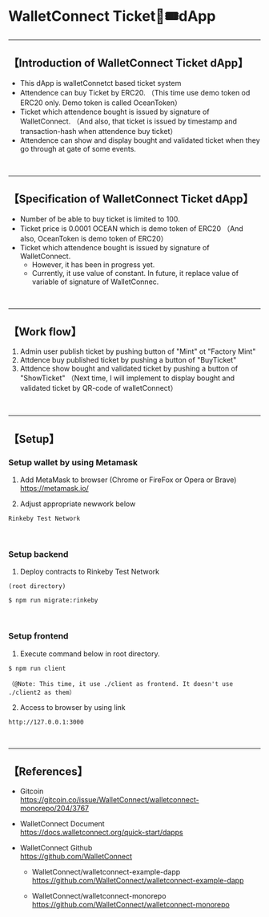 # WalletConnect Ticket🎫🎟dApp

***
## 【Introduction of WalletConnect Ticket dApp】
- This dApp is walletConnetct based ticket system
- Attendence can buy Ticket by ERC20.
（This time use demo token od ERC20 only. Demo token is called OceanToken）
- Ticket which attendence bought is issued by signature of WalletConnect. 
（And also, that ticket is issued by timestamp and transaction-hash when attendence buy ticket）
- Attendence can show and display bought and validated ticket when they go through at gate of some events.


&nbsp;

***
## 【Specification of WalletConnect Ticket dApp】
- Number of be able to buy ticket is limited to 100.
- Ticket price is 0.0001 OCEAN which is demo token of ERC20
（And also, OceanToken is demo token of ERC20）
- Ticket which attendence bought is issued by signature of WalletConnect. 
  - However, it has been in progress yet. 
  - Currently, it use value of constant. In future, it replace value of variable of signature of WalletConnec.


&nbsp;

***

## 【Work flow】
1. Admin user publish ticket by pushing button of "Mint" ot "Factory Mint"
2. Attdence buy published ticket by pushing a button of "BuyTicket"
3. Attdence show bought and validated ticket by pushing a button of "ShowTicket"
  （Next time, I will implement to display bought and validated ticket by QR-code of walletConnect）

&nbsp;


***

## 【Setup】
### Setup wallet by using Metamask
1. Add MetaMask to browser (Chrome or FireFox or Opera or Brave)    
https://metamask.io/  


2. Adjust appropriate newwork below 
```
Rinkeby Test Network
```

&nbsp;


### Setup backend
1. Deploy contracts to Rinkeby Test Network
```
(root directory)

$ npm run migrate:rinkeby
```

&nbsp;


### Setup frontend
1. Execute command below in root directory.
```
$ npm run client

（@Note: This time, it use ./client as frontend. It doesn't use ./client2 as them）
```

2. Access to browser by using link 
```
http://127.0.0.1:3000
```

&nbsp;

***


## 【References】
- Gitcoin    
https://gitcoin.co/issue/WalletConnect/walletconnect-monorepo/204/3767

- WalletConnect Document    
https://docs.walletconnect.org/quick-start/dapps

- WalletConnect Github  
https://github.com/WalletConnect
  - WalletConnect/walletconnect-example-dapp  
   https://github.com/WalletConnect/walletconnect-example-dapp

  - WalletConnect/walletconnect-monorepo  
   https://github.com/WalletConnect/walletconnect-monorepo
